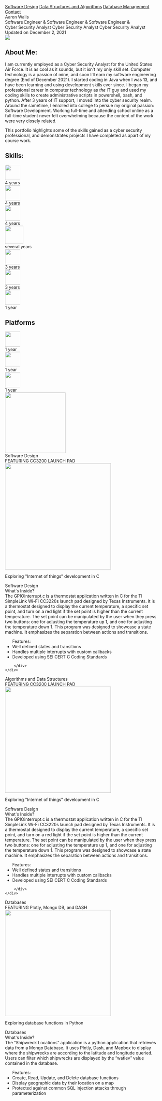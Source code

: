 

<body>

<div class="topnav" id="myTopnav">
  <link rel="stylesheet" href="https://cdnjs.cloudflare.com/ajax/libs/font-awesome/4.7.0/css/font-awesome.min.css">
  <link rel="stylesheet" href="https://fonts.googleapis.com/css?family=Audiowide">
  <a class="underline" href="#prj1-name">Software Design</a>
  <a class="underline" href="#prj2-name">Data Structures and Algorithms</a>
  <a class="underline" href="#prj3-name">Database Management</a>
  <a class="box" href="#">Contact</a>
  <a href="javascript:void(0);" class="icon" onclick="myFunction()">
    <i class="fa fa-bars fa-2x"></i>
  </a>
</div>

<div class="main">
	<div class="banner stripes">
		<div class="colorbar">
			<div class="bannerMessage">
			Aaron Walls
				<div class="stack" style="--stacks: 3;">
					<span style="--index: 0;">Software Engineer &</span>
					<span style="--index: 1;">Software Engineer &</span>
					<span style="--index: 2;">Software Engineer &</span>
				</div>
				<div class="stack" style="--stacks: 3;">
					<span style="--index: 0;">Cyber Security Analyst</span>
					<span style="--index: 1;">Cyber Security Analyst</span>
					<span style="--index: 2;">Cyber Security Analyst</span>
				</div>
				<span class="right">Updated on December 2, 2021</span>
			</div>
			<div class="fastBars">	
			</div>
		</div>
	</div>
</div>
<div class="Main2">
	<div class="content-left">
		<img class="cartoonify" src="./assets/images/cartoonify.png">
		<h2>About Me:</h2>
		<p class="red">
		I am currently employed as a Cyber Security Analyst for the United States Air Force. It is as cool as it sounds, but it isn't my only skill set. 
		Computer technology is a passion of mine, and soon I'll earn my software engineering degree (End of December 2021). I started coding in Java when 
		I was 13, and have been learning and using development skills ever since. I began my professional career in computer technology as <i>the</i> IT guy and
		used my coding skills to create administrative scripts in powershell, bash, and python. After 3 years of IT support, I moved into the cyber security realm. 
		Around the sametime, I enrolled into college to persue my original passion: Software Development. Working full-time and attending school online as a full-time 
		student never felt overwhelming because the content of the work were very closely related. </p>
		<p>
		This portfolio highlights some of the skills gained as a cyber security professional, and demonstrates projects I have completed as apart of my course work.
		</p>
	</div>
	<div class="content-right">
		<h2>Skills: </h2>
		<div class="skills">
			<div class="details">
				<span class="icon"><img src="./assets/icons/HTML5.svg" width="50" height="50"></span>
			</div>
			<div class="bar">
				<div id="html-bar"></div>
			</div>
			<div id="years">4 years</div>
		</div>
		<div class="skills">
			<div class="details">
				<span class="icon"><img src="./assets/icons/CSS3.svg" width="50" height="50"></span>
			</div>
			<div class="bar">
				<div id="css-bar"></div>
			</div>
			<div id="years">4 years</div>
		</div>
		<div class="skills">
			<div class="details">
				<span class="icon"><img src="./assets/icons/JS.svg" width="50" height="50"></span>
			</div>
			<div class="bar">
				<div id="js-bar"></div>
			</div>
			<div id="years">4 years</div>
		</div>
		<div class="skills">
			<div class="details">
				<span class="icon"><img src="./assets/icons/java.svg" width="60" height="60"></span>
			</div>
			<div class="bar">
				<div id="java-bar"></div>
			</div>
			<div id="years">several years</div>
		</div>
		<div class="skills">
			<div class="details">
				<span class="icon"><img src="./assets/icons/c.png" width="50" height="50"></span>
			</div>
			<div class="bar">
				<div id="c-bar"></div>
			</div>
			<div id="years">3 years</div>
		</div>
		<div class="skills">
			<div class="details">
				<span class="icon"><img src="./assets/icons/C++.svg" width="50" height="50"></span>
			</div>
			<div class="bar">
				<div id="c-bar"></div>
			</div>
			<div id="years">3 years</div>
		</div>
		<div class="skills">
			<div class="details">
				<span class="icon"><img src="./assets/icons/Python.svg" width="50" height="50"></span>
			</div>
			<div class="bar">
				<div id="python-bar"></div>
			</div>
			<div id="years">1 year</div>
		</div>
		<h2>Platforms</h2>
		<div class="skills">
			<div class="details">
				<span class="icon"><img src="./assets/icons/Docker.png" width="50" height="50"></span>
			</div>
			<div class="bar">
				<div id="docker-bar"></div>
			</div>
			<div id="years">1 year</div>
		</div>
		<div class="skills">
			<div class="details">
				<span class="icon"><img src="./assets/icons/kubernetes.png" width="50" height="50"></span>
			</div>
			<div class="bar">
				<div id="kubernetes-bar"></div>
			</div>
			<div id="years">1 year</div>
		</div>
		<div class="skills">
			<div class="details">
				<span class="icon"><img src="./assets/icons/elastic.png" width="50" height="50"></span>
			</div>
			<div class="bar">
				<div id="elastic-bar"></div>
			</div>
			<div id="years">1 year</div>
		</div>
		<div>
			<img src="./assets/images/CompTIA.png" class="comptia" width="200" height="200">
		</div>
	</div>
</div>

<div class="Main3">
	<div class="box-left">
		<div id="pj1-title">
			<span id="prj1-name">Software Design</span>
			<span id="pj1-decoration"></span>
		</div>
		<div id="prj1-img">
			<div id="pj1-descr">
				FEATURING CC3200 LAUNCH PAD
				<img src="./assets/images/cc3200.png" height="350px">
				<p id="prj1-content">Exploring "Internet of things" development in C</p>
			</div>
		</div>
		<div id="prj1-footer">
			<span id="pj1-footer-decoration"></span>
			<span id="prj1-footer-name">Software Design</span>
		</div>
	</div>
	<div class="box-right">
		<div id="pj1-reverse-title">
			<div class="pj1-reverse-header">
				What's Inside?
			</div>
			<div id="pj1-reverse-decoration">
			The GPIOinterrupt.c is a thermostat application written in C for the TI SimpleLink Wi-Fi CC3220s
			launch pad designed by Texas Instruments. It is a thermostat designed to display the current temperature,
			a specific set point, and turn on a red light if the set point is higher than the current temperature.
			The set point can be manipulated by the user when they press two buttons: one for adjusting the temperature
			up 1, and one for adjusting the temperature down 1. This program was designed to showcase a state machine.
			It emphasizes the separation between actions and transitions. 
				<ul class="features">Features:
					<li>Well defined states and transitions</li>
					<li>Handles multiple interrupts with custom callbacks</li>
					<li>Developed using SEI CERT C Coding Standards</li>
				</ul>
			</div>
		</div>
		<div id="prj1-explination">
		</div>
		<div id="prj1-r-footer">
			
		</div>
	</div>
</div>

<div class="Main4">
	<div class="box-left">
		<div id="pj2-title">
			<span id="prj2-name">Algorithms and Data Structures</span>
			<span id="pj2-decoration"></span>
		</div>
		<div id="prj2-img">
			<div id="pj2-descr">
				FEATURING CC3200 LAUNCH PAD
				<img src="./assets/images/cc3200.png" height="350px">
				<p id="prj2-content">Exploring "Internet of things" development in C</p>
			</div>
		</div>
		<div id="prj2-footer">
			<span id="pj2-footer-decoration"></span>
			<span id="prj2-footer-name">Software Design</span>
		</div>
	</div>
	<div class="box-right">
		<div id="pj2-reverse-title">
			<div class="pj2-reverse-header">
				What's Inside?
			</div>
			<div id="pj2-reverse-decoration">
			The GPIOinterrupt.c is a thermostat application written in C for the TI SimpleLink Wi-Fi CC3220s
			launch pad designed by Texas Instruments. It is a thermostat designed to display the current temperature,
			a specific set point, and turn on a red light if the set point is higher than the current temperature.
			The set point can be manipulated by the user when they press two buttons: one for adjusting the temperature
			up 1, and one for adjusting the temperature down 1. This program was designed to showcase a state machine.
			It emphasizes the separation between actions and transitions. 
				<ul class="features">Features:
					<li>Well defined states and transitions</li>
					<li>Handles multiple interrupts with custom callbacks</li>
					<li>Developed using SEI CERT C Coding Standards</li>
				</ul>
			</div>
		</div>
		<div id="prj2-explination">
		</div>
		<div id="prj2-r-footer">
			
		</div>
	</div>
</div>

<div class="Main5">
	<div class="box-left">
		<div id="pj3-title">
			<span id="prj3-name">Databases</span>
			<span id="pj3-decoration"></span>
		</div>
		<div id="prj3-img">
			<div id="pj3-descr">
				FEATURING Plotly, Mongo DB, and DASH
				<img src="./assets/images/dbMap.png" height="350px">
				<p id="prj3-content">Exploring database functions in Python</p>
			</div>
		</div>
		<div id="prj3-footer">
			<span id="pj3-footer-decoration"></span>
			<span id="prj3-footer-name">Databases</span>
		</div>
	</div>
	<div class="box-right">
		<div id="pj1-reverse-title">
			<div class="pj1-reverse-header">
				What's Inside?
			</div>
			<div id="pj1-reverse-decoration">
			The “Shipwreck Locations” application is a python application that retrieves data from a Mongo 
			Database. It uses Plotly, Dash, and Mapbox to display where the shipwrecks are according to 
			the latitude and longitude queried. Users can filter which shipwrecks are displayed by the 
			“watlev” value contained in the database. 
				<ul class="features">Features:
					<li>Create, Read, Update, and Delete database functions</li>
					<li>Display geographic data by their location on a map</li>
					<li>Protected against common SQL injection attacks through parameterization</li>
				</ul>
			</div>
		</div>
		<div id="prj3-r-footer"></div>
	</div>
</div>

<div class="END">

</div>


<script>
function myFunction() {
  var x = document.getElementById("myTopnav");
  if (x.className === "topnav") {
    x.className += " responsive";
  } else {
    x.className = "topnav";
  }
}


</script>


</body>
